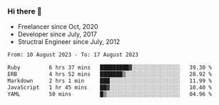 ### Hi there 👋

- Freelancer since Oct, 2020
- Developer since July, 2017
- Structral Engineer since July, 2012

<!--START_SECTION:waka-->

```txt
From: 10 August 2023 - To: 17 August 2023

Ruby         6 hrs 37 mins   █████████▓░░░░░░░░░░░░░░░   39.30 %
ERB          4 hrs 52 mins   ███████▒░░░░░░░░░░░░░░░░░   28.92 %
Markdown     2 hrs 1 min     ███░░░░░░░░░░░░░░░░░░░░░░   11.99 %
JavaScript   1 hr 45 mins    ██▓░░░░░░░░░░░░░░░░░░░░░░   10.40 %
YAML         50 mins         █▒░░░░░░░░░░░░░░░░░░░░░░░   04.96 %
```

<!--END_SECTION:waka-->
